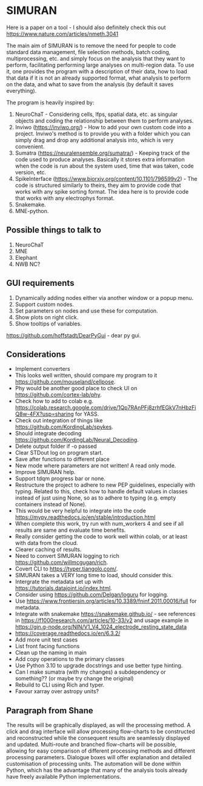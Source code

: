 # SIMURAN

Here is a paper on a tool - I should also definitely check this out https://www.nature.com/articles/nmeth.3041 

The main aim of SIMURAN is to remove the need for people to code standard data management, file selection methods, batch coding, multiprocessing, etc. and simply focus on the analysis that they want to perform, facilitating performing large analyses on multi-region data.
To use it, one provides the program with a description of their data, how to load that data if it is not an already supported format, what analysis to perform on the data, and what to save from the analysis (by default it saves everything).

The program is heavily inspired by:
 
1. NeuroChaT - Considering cells, lfps, spatial data, etc. as singular objects and coding the relationship between them to perform analyses.
2. Inviwo (https://inviwo.org/) - How to add your own custom code into a project. Inviwo's method is to provide you with a folder which you can simply drag and drop any additional analysis into, which is very convenient.
3. Sumatra (https://neuralensemble.org/sumatra/) - Keeping track of the code used to produce analyses. Basically it stores extra information when the code is run about the system used, time that was taken, code version, etc.
4. SpikeInterface (https://www.biorxiv.org/content/10.1101/796599v2) - The code is structured similarly to theirs, they aim to provide code that works with any spike sorting format. The idea here is to provide code that works with any electrophys format.
5. Snakemake.
6. MNE-python.

## Possible things to talk to

1. NeuroChaT
2. MNE
3. Elephant
4. NWB NC?

## GUI requirements

1. Dynamically adding nodes either via another window or a popup menu.
2. Support custom nodes.
3. Set parameters on nodes and use these for computation.
4. Show plots on right click.
5. Show tooltips of variables.

https://github.com/hoffstadt/DearPyGui - dear py gui.

## Considerations

- Implement converters
- This looks well written, should compare my program to it https://github.com/mouseland/cellpose.
- Phy would be another good place to check UI on https://github.com/cortex-lab/phy.
- Check how to add to colab e.g. https://colab.research.google.com/drive/1Qp7RAnPFj8zrhfEGkV7nHbzFiQ8w-4FX?usp=sharing for YASS.
- Check out integration of things like https://github.com/KordingLab/spykes.
- Should integrate decoding https://github.com/KordingLab/Neural_Decoding.
- Delete output folder if -o passed
- Clear STDout log on program start.
- Save after functions to different place
- New mode where parameters are not written! A read only mode.
- Improve SIMURAN help.
- Support tdqm progress bar or none.
- Restructure the project to adhere to new PEP guidelines, especially with typing. Related to this, check how to handle default values in classes instead of just using None, so as to adhere to typing (e.g. empty containers instead of None).
- This would be very helpful to integrate into the code https://mypy.readthedocs.io/en/stable/introduction.html
- When complete this work, try run with num_workers 4 and see if all results are same and evaluate time benefits.
- Really consider getting the code to work well within colab, or at least with data from the cloud.
- Clearer caching of results.
- Need to convert SIMURAN logging to rich https://github.com/willmcgugan/rich.
- Covert CLI to https://typer.tiangolo.com/.
- SIMURAN takes a VERY long time to load, should consider this.
- Intergrate the metadata set up with https://tutorials.datajoint.io/index.html.
- Consider using https://github.com/Delgan/loguru for logging.
- Use https://www.frontiersin.org/articles/10.3389/fninf.2011.00016/full for metadata.
- Integrate with snakemake https://snakemake.github.io/ - see references in https://f1000research.com/articles/10-33/v2 and usage example in https://gin.g-node.org/NIN/V1_V4_1024_electrode_resting_state_data
- https://coverage.readthedocs.io/en/6.3.2/
- Add more unit test cases
- List front facing functions
- Clean up the naming in main
- Add copy operations to the primary classes
- Use Python 3.10 to upgrade docstrings and use better type hinting.
- Can I make sumatra (with my changes) a subdependency or something?? (or maybe try change the original)
- Rebuild to CLI using Rich and typer.
- Favour xarray over astropy units?

## Paragraph from Shane

The results will be graphically displayed, as will the processing method. A click and drag interface will allow processing flow-charts to be constructed and reconstructed while the consequent results are seamlessly displayed and updated. Multi-route and branched flow-charts will be possible, allowing for easy comparison of different processing methods and different processing parameters. Dialogue boxes will offer explanation and detailed customisation of processing units. The automation will be done within Python, which has the advantage that many of the analysis tools already have freely available Python implementations.